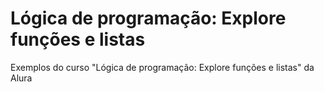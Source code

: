 # Lógica de programação: Explore funções e listas
Exemplos do curso "Lógica de programação: Explore funções e listas" da Alura
